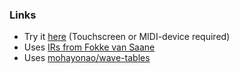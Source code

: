 ### Links
* Try it [here](https://ljans.github.io/websynth) (Touchscreen or MIDI-device required)
* Uses [IRs from Fokke van Saane](https://fokkie.home.xs4all.nl/IR.htm)
* Uses [mohayonao/wave-tables](https://github.com/mohayonao/wave-tables)
